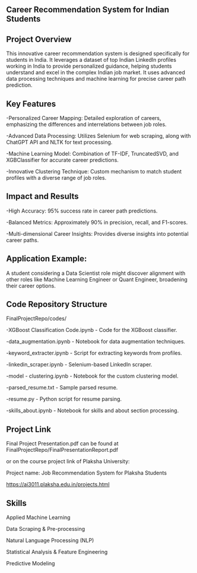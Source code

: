 
## Career Recommendation System for Indian Students


## Project Overview

This innovative career recommendation system is designed specifically for students in India. It leverages a dataset of top Indian LinkedIn profiles working in India to provide personalized guidance, helping students understand and excel in the complex Indian job market. It uses advanced data processing techniques and machine learning for precise career path prediction.


## Key Features

  
  -Personalized Career Mapping: Detailed exploration of careers, emphasizing the differences and interrelations between job roles.
  
  -Advanced Data Processing: Utilizes Selenium for web scraping, along with ChatGPT API and NLTK for text processing.
  
  -Machine Learning Model: Combination of TF-IDF, TruncatedSVD, and XGBClassifier for accurate career predictions.
  
  -Innovative Clustering Technique: Custom mechanism to match student profiles with a diverse range of job roles.


## Impact and Results


  -High Accuracy: 95% success rate in career path predictions.
  
  -Balanced Metrics: Approximately 90% in precision, recall, and F1-scores.
  
  -Multi-dimensional Career Insights: Provides diverse insights into potential career paths.


## Application Example:

A student considering a Data Scientist role might discover alignment with other roles like Machine Learning Engineer or Quant Engineer, broadening their career options.


## Code Repository Structure

FinalProjectRepo/codes/

  -XGBoost Classification Code.ipynb - Code for the XGBoost classifier.
  
  -data_augmentation.ipynb - Notebook for data augmentation techniques.
  
  -keyword_extracter.ipynb - Script for extracting keywords from profiles.
  
  -linkedin_scraper.ipynb - Selenium-based LinkedIn scraper.
  
  -model - clustering.ipynb - Notebook for the custom clustering model.
  
  -parsed_resume.txt - Sample parsed resume.
  
  -resume.py - Python script for resume parsing.
  
  -skills_about.ipynb - Notebook for skills and about section processing.

##  Project Link

Final Project Presentation.pdf can be found at FinalProjectRepo/FinalPresentationReport.pdf

or on the course project link of Plaksha University:

Project name: Job Recommendation System for Plaksha Students

https://ai3011.plaksha.edu.in/projects.html


## Skills

  Applied Machine Learning
  
  Data Scraping & Pre-processing
  
  Natural Language Processing (NLP)
  
  Statistical Analysis & Feature Engineering
  
  Predictive Modeling

